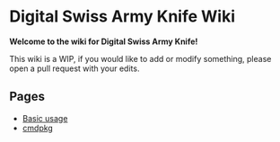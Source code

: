 # Digital Swiss Army Knife Wiki

__Welcome to the wiki for Digital Swiss Army Knife!__

This wiki is a WIP, if you would like to add or modify something, please open a pull request with your edits.

## Pages

* [Basic usage](usage.md)
* [cmdpkg](cmdpkg.md)